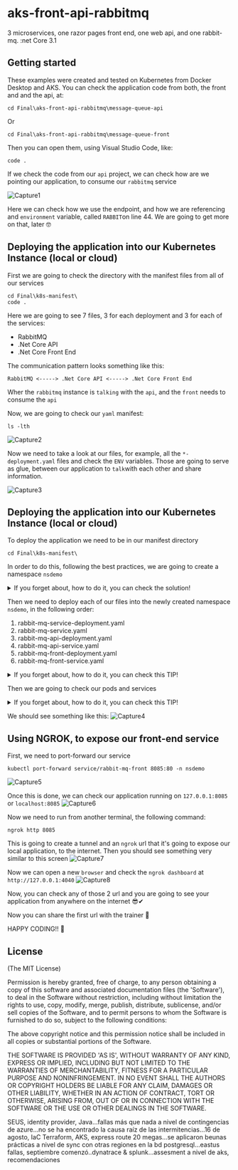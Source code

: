 # aks-front-api-rabbitmq
3 microservices, one razor pages front end, one web api, and one rabbit-mq. :net Core 3.1


## Getting started

These examples were created and tested on Kubernetes from Docker Desktop and AKS.
You can check the application code from both, the front and and the api, at:

```
cd Final\aks-front-api-rabbitmq\message-queue-api
```
Or

```
cd Final\aks-front-api-rabbitmq\message-queue-front
```

Then you can open them, using Visual Studio Code, like:
```
code .
```

If we check the code from our `api` project, we can check how are we pointing our application, to consume our `rabbitmq` service

![Capture1](images/Capture1.JPG)

Here we can check how we use the endpoint, and how we are referencing and `environment` variable, called `RABBIT`on line 44. We are going to get more on that, later 🤓

## Deploying the application into our Kubernetes Instance (local or cloud)

First we are going to check the directory with the manifest files from all of our services

```
cd Final\k8s-manifest\
code .
```
Here we are going to see 7 files, 3 for each deployment and 3 for each of the services:

* RabbitMQ
* .Net Core API
* .Net Core Front End

The communication pattern looks something like this:

`RabbitMQ <-----> .Net Core API <-----> .Net Core Front End`

Wher the `rabbitmq` instance is `talking` with the `api`, and the `front` needs to consume the `api`

Now, we are going to check our `yaml` manifest:

```
ls -lth
```

![Capture2](images/Capture2.JPG)

Now we need to take a look at our files, for example, all the `*-deployment.yaml` files and check the `ENV` variables. Those are going to serve as glue, between our application to `talk`with each other and share information.

![Capture3](images/Capture3.JPG)

## Deploying the application into our Kubernetes Instance (local or cloud)

To deploy the application we need to be in our manifest directory
```
cd Final\k8s-manifest\
```
In order to do this, following the best practices, we are going to create a namespace `nsdemo`
<details>
  <summary>If you forget about, how to do it, you can check the solution!</summary>
  
  ```
kubectl create ns nsdemo
```
</details>

Then we need to deploy each of our files into the newly created namespace `nsdemo`, in the following order:
1. rabbit-mq-service-deployment.yaml
2. rabbit-mq-service.yaml
3. rabbit-mq-api-deployment.yaml
4. rabbit-mq-api-service.yaml
5. rabbit-mq-front-deployment.yaml
6. rabbit-mq-front-service.yaml

<details>
  <summary>If you forget about, how to do it, you can check this TIP!</summary>
  
```
kubectl apply -f aks-front-webapi-rabbit-all-in-one.yaml -n nsdemo
```
</details>

Then we are going to check our pods and services

<details>
  <summary>If you forget about, how to do it, you can check this TIP!</summary>
  
  ```
kubectl get pods -n nsdemo
kubectl get svc -n nsdemo
```
</details>

We should see something like this:
![Capture4](images/Capture4.JPG)

## Using NGROK, to expose our front-end service

First, we need to port-forward our service
```
kubectl port-forward service/rabbit-mq-front 8085:80 -n nsdemo
```
![Capture5](images/Capture5.JPG)

Once this is done, we can check our application running on `127.0.0.1:8085` or `localhost:8085`
![Capture6](images/Capture6.JPG)

Now we need to run from another terminal, the following command:
```
ngrok http 8085
```
This is going to create a tunnel and an `ngrok` url that it's going to expose our local application, to the internet.
Then you should see something very similar to this screen
![Capture7](images/Capture7.JPG)

Now we can open a new `browser` and check the `ngrok dashboard` at `http://127.0.0.1:4040`
![Capture8](images/Capture8.JPG)

Now, you can check any of those 2 url and you are going to see your application from anywhere on the internet 😎✔

Now you can share the first url with the trainer 🤖

HAPPY CODING!! 👾 



## License

(The MIT License)

Permission is hereby granted, free of charge, to any person obtaining a copy of this software and associated documentation files (the 'Software'), to deal in the Software without restriction, including without limitation the rights to use, copy, modify, merge, publish, distribute, sublicense, and/or sell copies of the Software, and to permit persons to whom the Software is furnished to do so, subject to the following conditions:

The above copyright notice and this permission notice shall be included in all copies or substantial portions of the Software.

THE SOFTWARE IS PROVIDED 'AS IS', WITHOUT WARRANTY OF ANY KIND, EXPRESS OR IMPLIED, INCLUDING BUT NOT LIMITED TO THE WARRANTIES OF MERCHANTABILITY, FITNESS FOR A PARTICULAR PURPOSE AND NONINFRINGEMENT. IN NO EVENT SHALL THE AUTHORS OR COPYRIGHT HOLDERS BE LIABLE FOR ANY CLAIM, DAMAGES OR OTHER LIABILITY, WHETHER IN AN ACTION OF CONTRACT, TORT OR OTHERWISE, ARISING FROM, OUT OF OR IN CONNECTION WITH THE SOFTWARE OR THE USE OR OTHER DEALINGS IN THE SOFTWARE.

SEUS, identity provider, Java...fallas más que nada a nivel de contingencias de azure...no se ha encontrado la causa raíz de las intermitencias...16 de agosto, IaC Terraform, AKS, express route 20 megas...se aplicaron beunas prácticas a nivel de sync con otras regiones en la bd postgresql...eastus fallas, septiembre comenzó..dynatrace & splunk...assesment a nivel de aks, recomendaciones